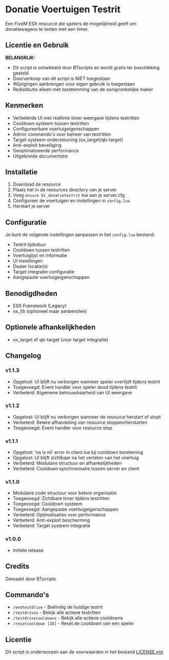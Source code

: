 # Donatie Voertuigen Testrit

Een FiveM ESX resource die spelers de mogelijkheid geeft om donatiewagens te testen met een timer.

## Licentie en Gebruik

**BELANGRIJK:**
- Dit script is ontwikkeld door BTscripts en wordt gratis ter beschikking gesteld
- Doorverkoop van dit script is NIET toegestaan
- Wijzigingen aanbrengen voor eigen gebruik is toegestaan
- Redistibutie alleen met toestemming van de oorspronkelijke maker

## Kenmerken

- Verbeterde UI met realtime timer weergave tijdens testritten
- Cooldown systeem tussen testritten
- Configureerbare voertuigeigenschappen
- Admin commando's voor beheer van testritten
- Target systeem ondersteuning (ox_target/qb-target)
- Anti-exploit beveiliging
- Geoptimaliseerde performance
- Uitgebreide documentatie

## Installatie

1. Download de resource
2. Plaats het in de resources directory van je server
3. Voeg `ensure bt_donatietestrit` toe aan je server.cfg
4. Configureer de voertuigen en instellingen in `config.lua`
5. Herstart je server

## Configuratie

Je kunt de volgende instellingen aanpassen in het `config.lua` bestand:

- Testrit tijdsduur
- Cooldown tussen testritten
- Voertuiglijst en informatie
- UI instellingen
- Dealer locatie(s)
- Target integratie configuratie
- Aangepaste voertuigeigenschappen

## Benodigdheden

- ESX Framework (Legacy)
- ox_lib (optioneel maar aanbevolen)

## Optionele afhankelijkheden

- ox_target of qb-target (voor target integratie)

## Changelog

### v1.1.3
- Opgelost: UI blijft nu verborgen wanneer speler overlijdt tijdens testrit
- Toegevoegd: Event handler voor speler dood tijdens testrit
- Verbeterd: Algemene betrouwbaarheid van UI weergave

### v1.1.2
- Opgelost: UI blijft nu verborgen wanneer de resource herstart of stopt
- Verbeterd: Betere afhandeling van resource stoppen/herstarten
- Toegevoegd: Event handler voor resource stop

### v1.1.1
- Opgelost: 'os is nil' error in client.lua bij cooldown berekening
- Opgelost: UI blijft zichtbaar na het verlaten van het voertuig
- Verbeterd: Modulaire structuur en afhankelijkheden
- Verbeterd: Cooldown synchronisatie tussen server en client

### v1.1.0
- Modulaire code structuur voor betere organisatie
- Toegevoegd: Zichtbare timer tijdens testritten
- Toegevoegd: Cooldown systeem
- Toegevoegd: Aangepaste voertuigeigenschappen
- Verbeterd: Optimalisaties voor performance
- Verbeterd: Anti-exploit bescherming
- Verbeterd: Target systeem integratie

### v1.0.0
- Initiële release

## Credits

Gemaakt door BTscripts

## Commando's

- `/endtestdrive` - Beëindig de huidige testrit
- `/testdrives` - Bekijk alle actieve testritten
- `/testdrivecooldowns` - Bekijk alle actieve cooldowns
- `/resetcooldown [ID]` - Reset de cooldown van een speler

## Licentie

Dit script is onderworpen aan de voorwaarden in het bestand [LICENSE.md](LICENSE.md). 

